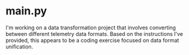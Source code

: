 # main.py
I'm working on a data transformation project that involves converting between different telemetry data formats. Based on the instructions I've provided, this appears to be a coding exercise focused on data format unification.
